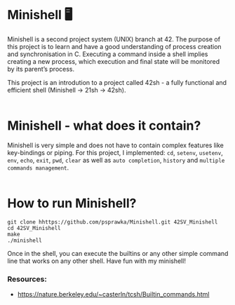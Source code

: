 
# Minishell 🖥️

Minishell is a second project system (UNIX) branch at 42. The purpose of this project is to learn and have a good understanding of process creation and synchronisation in C. Executing a command inside a shell implies creating a new process, which execution and final state will be monitored by its parent’s process. 

This project is an introdution to a project called 42sh - a fully functional and efficient shell (Minishell -> 21sh -> 42sh). 
</br></br>

# Minishell - what does it contain?
Minishell is very simple and does not have to contain complex features like key-bindings or piping. For this project, I implemented: `cd`, `setenv`, `usetenv`, `env`, `echo`, `exit`, `pwd`, `clear` as well as `auto completion`, `history` and `multiple commands management`.
</br></br>

# How to run Minishell?
```
git clone hhttps://github.com/psprawka/Minishell.git 42SV_Minishell
cd 42SV_Minishell
make
./minishell
```
Once in the shell, you can execute the builtins or any other simple command line that works on any other shell. Have fun with my minishell! 

### Resources:
* https://nature.berkeley.edu/~casterln/tcsh/Builtin_commands.html
